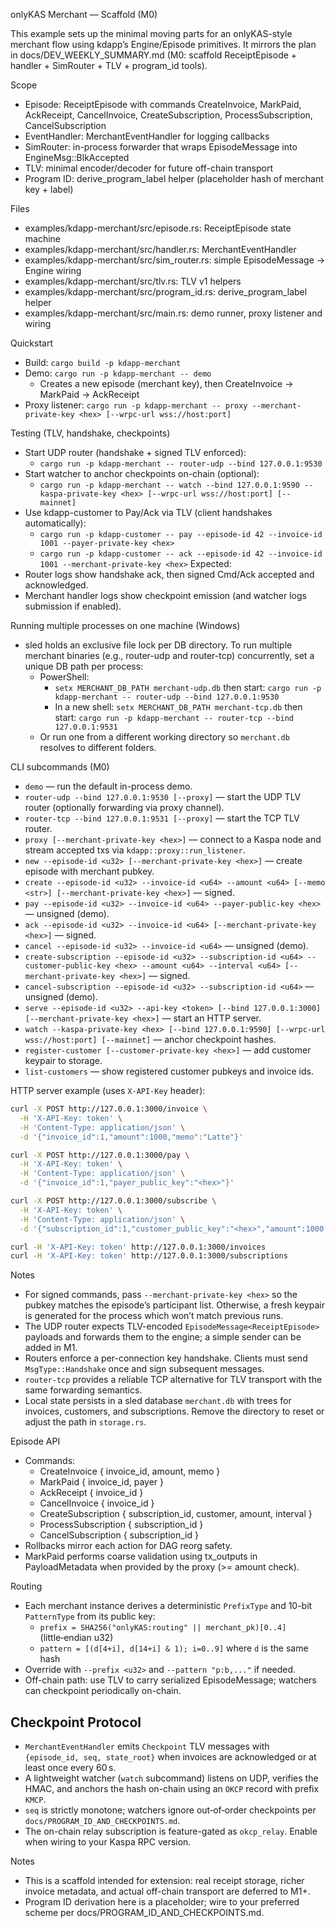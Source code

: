 onlyKAS Merchant — Scaffold (M0)

This example sets up the minimal moving parts for an onlyKAS-style merchant flow using kdapp’s Engine/Episode primitives. It mirrors the plan in docs/DEV_WEEKLY_SUMMARY.md (M0: scaffold ReceiptEpisode + handler + SimRouter + TLV + program_id tools).

Scope
- Episode: ReceiptEpisode with commands CreateInvoice, MarkPaid, AckReceipt, CancelInvoice, CreateSubscription, ProcessSubscription, CancelSubscription
- EventHandler: MerchantEventHandler for logging callbacks
- SimRouter: in-process forwarder that wraps EpisodeMessage into EngineMsg::BlkAccepted
- TLV: minimal encoder/decoder for future off-chain transport
- Program ID: derive_program_label helper (placeholder hash of merchant key + label)

Files
- examples/kdapp-merchant/src/episode.rs: ReceiptEpisode state machine
- examples/kdapp-merchant/src/handler.rs: MerchantEventHandler
- examples/kdapp-merchant/src/sim_router.rs: simple EpisodeMessage → Engine wiring
- examples/kdapp-merchant/src/tlv.rs: TLV v1 helpers
- examples/kdapp-merchant/src/program_id.rs: derive_program_label helper
- examples/kdapp-merchant/src/main.rs: demo runner, proxy listener and wiring

Quickstart
- Build: `cargo build -p kdapp-merchant`
- Demo: `cargo run -p kdapp-merchant -- demo`
  - Creates a new episode (merchant key), then CreateInvoice → MarkPaid → AckReceipt
- Proxy listener: `cargo run -p kdapp-merchant -- proxy --merchant-private-key <hex> [--wrpc-url wss://host:port]`

Testing (TLV, handshake, checkpoints)
- Start UDP router (handshake + signed TLV enforced):
  - `cargo run -p kdapp-merchant -- router-udp --bind 127.0.0.1:9530`
- Start watcher to anchor checkpoints on-chain (optional):
  - `cargo run -p kdapp-merchant -- watch --bind 127.0.0.1:9590 --kaspa-private-key <hex> [--wrpc-url wss://host:port] [--mainnet]`
- Use kdapp-customer to Pay/Ack via TLV (client handshakes automatically):
  - `cargo run -p kdapp-customer -- pay --episode-id 42 --invoice-id 1001 --payer-private-key <hex>`
  - `cargo run -p kdapp-customer -- ack --episode-id 42 --invoice-id 1001 --merchant-private-key <hex>`
Expected:
- Router logs show handshake ack, then signed Cmd/Ack accepted and acknowledged.
- Merchant handler logs show checkpoint emission (and watcher logs submission if enabled).

Running multiple processes on one machine (Windows)
- sled holds an exclusive file lock per DB directory. To run multiple merchant binaries (e.g., router-udp and router-tcp) concurrently, set a unique DB path per process:
  - PowerShell:
    - `setx MERCHANT_DB_PATH merchant-udp.db` then start: `cargo run -p kdapp-merchant -- router-udp --bind 127.0.0.1:9530`
    - In a new shell: `setx MERCHANT_DB_PATH merchant-tcp.db` then start: `cargo run -p kdapp-merchant -- router-tcp --bind 127.0.0.1:9531`
  - Or run one from a different working directory so `merchant.db` resolves to different folders.

CLI subcommands (M0)
- `demo` — run the default in-process demo.
- `router-udp --bind 127.0.0.1:9530 [--proxy]` — start the UDP TLV router (optionally forwarding via proxy channel).
- `router-tcp --bind 127.0.0.1:9531 [--proxy]` — start the TCP TLV router.
- `proxy [--merchant-private-key <hex>]` — connect to a Kaspa node and stream accepted txs via `kdapp::proxy::run_listener`.
- `new --episode-id <u32> [--merchant-private-key <hex>]` — create episode with merchant pubkey.
- `create --episode-id <u32> --invoice-id <u64> --amount <u64> [--memo <str>] [--merchant-private-key <hex>]` — signed.
- `pay --episode-id <u32> --invoice-id <u64> --payer-public-key <hex>` — unsigned (demo).
- `ack --episode-id <u32> --invoice-id <u64> [--merchant-private-key <hex>]` — signed.
- `cancel --episode-id <u32> --invoice-id <u64>` — unsigned (demo).
- `create-subscription --episode-id <u32> --subscription-id <u64> --customer-public-key <hex> --amount <u64> --interval <u64> [--merchant-private-key <hex>]` — signed.
- `cancel-subscription --episode-id <u32> --subscription-id <u64>` — unsigned (demo).
- `serve --episode-id <u32> --api-key <token> [--bind 127.0.0.1:3000] [--merchant-private-key <hex>]` — start an HTTP server.
- `watch --kaspa-private-key <hex> [--bind 127.0.0.1:9590] [--wrpc-url wss://host:port] [--mainnet]` — anchor checkpoint hashes.
- `register-customer [--customer-private-key <hex>]` — add customer keypair to storage.
- `list-customers` — show registered customer pubkeys and invoice ids.

HTTP server example (uses `X-API-Key` header):

```sh
curl -X POST http://127.0.0.1:3000/invoice \
  -H 'X-API-Key: token' \
  -H 'Content-Type: application/json' \
  -d '{"invoice_id":1,"amount":1000,"memo":"Latte"}'

curl -X POST http://127.0.0.1:3000/pay \
  -H 'X-API-Key: token' \
  -H 'Content-Type: application/json' \
  -d '{"invoice_id":1,"payer_public_key":"<hex>"}'

curl -X POST http://127.0.0.1:3000/subscribe \
  -H 'X-API-Key: token' \
  -H 'Content-Type: application/json' \
  -d '{"subscription_id":1,"customer_public_key":"<hex>","amount":1000,"interval":3600}'

curl -H 'X-API-Key: token' http://127.0.0.1:3000/invoices
curl -H 'X-API-Key: token' http://127.0.0.1:3000/subscriptions
```

Notes
- For signed commands, pass `--merchant-private-key <hex>` so the pubkey matches the episode’s participant list. Otherwise, a fresh keypair is generated for the process which won’t match previous runs.
- The UDP router expects TLV-encoded `EpisodeMessage<ReceiptEpisode>` payloads and forwards them to the engine; a simple sender can be added in M1.
- Routers enforce a per-connection key handshake. Clients must send `MsgType::Handshake` once and sign subsequent messages.
- `router-tcp` provides a reliable TCP alternative for TLV transport with the same forwarding semantics.
- Local state persists in a sled database `merchant.db` with trees for invoices, customers, and subscriptions. Remove the directory to reset or adjust the path in `storage.rs`.

Episode API
- Commands:
  - CreateInvoice { invoice_id, amount, memo }
  - MarkPaid { invoice_id, payer }
  - AckReceipt { invoice_id }
  - CancelInvoice { invoice_id }
  - CreateSubscription { subscription_id, customer, amount, interval }
  - ProcessSubscription { subscription_id }
  - CancelSubscription { subscription_id }
- Rollbacks mirror each action for DAG reorg safety.
- MarkPaid performs coarse validation using tx_outputs in PayloadMetadata when provided by the proxy (>= amount check).

Routing
- Each merchant instance derives a deterministic `PrefixType` and 10-bit `PatternType` from its public key:
  - `prefix = SHA256("onlyKAS:routing" || merchant_pk)[0..4]` (little‑endian u32)
  - `pattern = [(d[4+i], d[14+i] & 1); i=0..9]` where `d` is the same hash
- Override with `--prefix <u32>` and `--pattern "p:b,..."` if needed.
- Off-chain path: use TLV to carry serialized EpisodeMessage; watchers can checkpoint periodically on-chain.

## Checkpoint Protocol
- `MerchantEventHandler` emits `Checkpoint` TLV messages with `{episode_id, seq, state_root}` when invoices are acknowledged
  or at least once every 60 s.
- A lightweight watcher (`watch` subcommand) listens on UDP, verifies the HMAC, and anchors the hash on-chain using an
  `OKCP` record with prefix `KMCP`.
- `seq` is strictly monotone; watchers ignore out‑of‑order checkpoints per `docs/PROGRAM_ID_AND_CHECKPOINTS.md`.
 - The on-chain relay subscription is feature-gated as `okcp_relay`. Enable when wiring to your Kaspa RPC version.

Notes
- This is a scaffold intended for extension: real receipt storage, richer invoice metadata, and actual off-chain transport are deferred to M1+.
- Program ID derivation here is a placeholder; wire to your preferred scheme per docs/PROGRAM_ID_AND_CHECKPOINTS.md.

